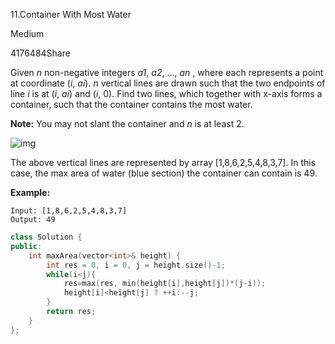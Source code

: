 11.Container With Most Water

Medium

4176484Share

Given *n* non-negative integers *a1*, *a2*, ..., *an* , where each represents a point at coordinate (*i*, *ai*). *n* vertical lines are drawn such that the two endpoints of line *i* is at (*i*, *ai*) and (*i*, 0). Find two lines, which together with x-axis forms a container, such that the container contains the most water.

**Note:** You may not slant the container and *n* is at least 2.

 

![img](https://s3-lc-upload.s3.amazonaws.com/uploads/2018/07/17/question_11.jpg)

The above vertical lines are represented by array [1,8,6,2,5,4,8,3,7]. In this case, the max area of water (blue section) the container can contain is 49.

 

**Example:**

```
Input: [1,8,6,2,5,4,8,3,7]
Output: 49
```

```c++
class Solution {
public:
    int maxArea(vector<int>& height) {
        int res = 0, i = 0, j = height.size()-1;
        while(i<j){
            res=max(res, min(height[i],height[j])*(j-i));
            height[i]<height[j] ? ++i:--j;
        }
        return res;
    }
};
```

